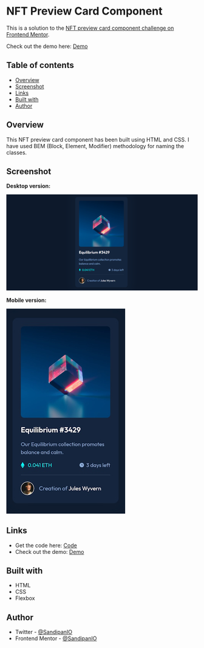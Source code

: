 # NFT Preview Card Component

This is a solution to the [NFT preview card component challenge on Frontend Mentor](https://www.frontendmentor.io/challenges/nft-preview-card-component-SbdUL_w0U). 

Check out the demo here: [Demo](https://sandipan-nft-card-component.netlify.app/)

## Table of contents

- [Overview](#overview)
- [Screenshot](#screenshot)
- [Links](#links)
- [Built with](#built-with)
- [Author](#author)

## Overview

This NFT preview card component has been built using HTML and CSS. I have used BEM (Block, Element, Modifier) methodology for naming the classes.

## Screenshot

**Desktop version:**

![Desktop Version of NFT Preview Card Component](https://github.com/SandipanIO/frontend-mentor-projects/blob/main/nft-preview-card-component/screenshots/nft-preview-card-component-desktop-version.png)

**Mobile version:**

![Mobile Version of NFT Preview Card Component](https://github.com/SandipanIO/frontend-mentor-projects/blob/main/nft-preview-card-component/screenshots/nft-preview-card-component-mobile-version.jpg)

## Links

- Get the code here: [Code](https://github.com/SandipanIO/frontend-mentor-projects/blob/main/nft-preview-card-component/)
- Check out the demo: [Demo](https://sandipan-nft-card-component.netlify.app/)


## Built with

- HTML
- CSS
- Flexbox

## Author

- Twitter - [@SandipanIO](https://www.twitter.com/SandipanIO)
- Frontend Mentor - [@SandipanIO](https://www.frontendmentor.io/profile/SandipanIO)